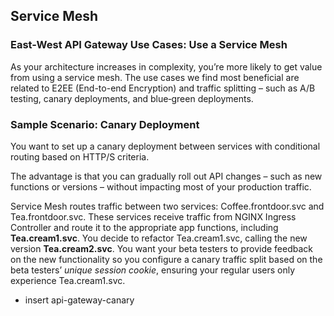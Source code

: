 ## Service Mesh

### East-West API Gateway Use Cases: Use a Service Mesh

As your architecture increases in complexity, you’re more likely to get value from using a service mesh. The use cases we find most beneficial are related to E2EE (End-to-end Encryption) and traffic splitting – such as A/B testing, canary deployments, and blue‑green deployments.

### Sample Scenario: Canary Deployment

You want to set up a canary deployment between services with conditional routing based on HTTP/S criteria.

The advantage is that you can gradually roll out API changes – such as new functions or versions – without impacting most of your production traffic.

Service Mesh routes traffic between two services: Coffee.frontdoor.svc and Tea.frontdoor.svc.
These services receive traffic from NGINX Ingress Controller and route it to the appropriate app functions, including **Tea.cream1.svc**. You decide to refactor Tea.cream1.svc, calling the new version **Tea.cream2.svc**. You want your beta testers to provide feedback on the new functionality so you configure a canary traffic split based on the beta testers’ *unique session cookie*, ensuring your regular users only experience Tea.cream1.svc.

* insert api-gateway-canary 
